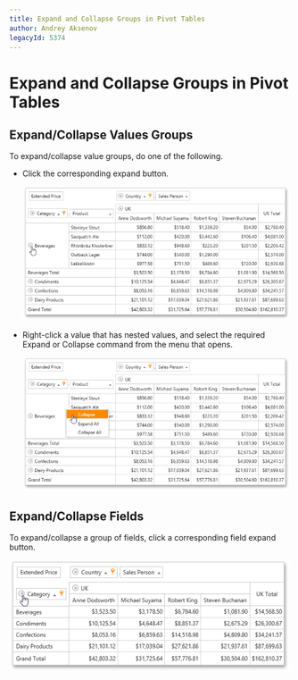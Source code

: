 ```yaml
---
title: Expand and Collapse Groups in Pivot Tables
author: Andrey Aksenov
legacyId: 5374
---
```

# Expand and Collapse Groups in Pivot Tables
## Expand/Collapse Values Groups
To expand/collapse value groups, do one of the following.
* Click the corresponding expand button.
	
	![ASPxPivotGrid_ExpandFieldGroup](../../../images/img8923.png)
* Right-click a value that has nested values, and select the required Expand or Collapse command from the menu that opens.
	
	![ASPxPivotGrid_ExpandFieldGroup2](../../../images/img8924.png)

## Expand/Collapse Fields
To expand/collapse a group of fields, click a corresponding field expand button.

![ASPxPivotGrid_ExpandFields](../../../images/img8925.png)